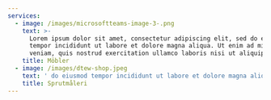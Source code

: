 ```yaml
---
services:
  - image: /images/microsoftteams-image-3-.png
    text: >-
      Lorem ipsum dolor sit amet, consectetur adipiscing elit, sed do eiusmod
      tempor incididunt ut labore et dolore magna aliqua. Ut enim ad minim
      veniam, quis nostrud exercitation ullamco laboris nisi ut aliquip.
    title: Möbler
  - image: /images/dtew-shop.jpeg
    text: ' do eiusmod tempor incididunt ut labore et dolore magna aliqua. Ut enim ad minim veniam, quis nostrud exercitation ullamco laboris nisi ut aliquip. veniam, quis nostrud exercitation ullamco laboris nisi ut aliquip.'
    title: Sprutmåleri
---
```


